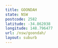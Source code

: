 ```yaml
---
title: GOONDAH
state: NSW
postcode: 2582
latitude: -34.862038
longitude: 148.796477
url: /nsw/goondah/
layout: suburb
---
```


